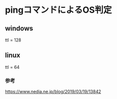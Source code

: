 # pingコマンドによるOS判定
## windows
ttl = 128
## linux 
ttl = 64



### 参考
https://www.nedia.ne.jp/blog/2019/03/19/13842

